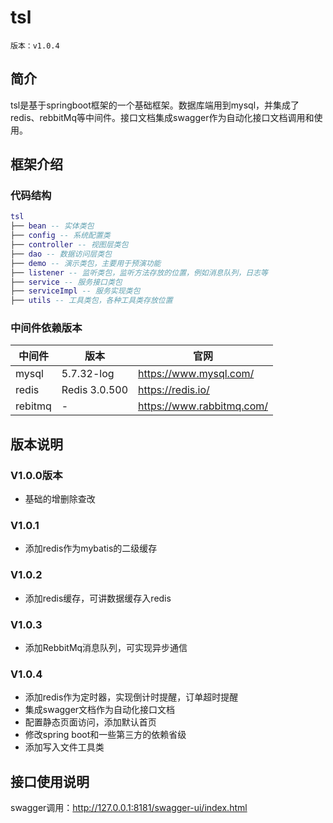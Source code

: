 # tsl
`版本：v1.0.4`
## 简介
tsl是基于springboot框架的一个基础框架。数据库端用到mysql，并集成了redis、rebbitMq等中间件。接口文档集成swagger作为自动化接口文档调用和使用。<br/>
## 框架介绍
### 代码结构
``` lua
tsl
├── bean -- 实体类包
├── config -- 系统配置类
├── controller -- 视图层类包
├── dao -- 数据访问层类包
├── demo -- 演示类包，主要用于预演功能
├── listener -- 监听类包，监听方法存放的位置，例如消息队列，日志等
├── service -- 服务接口类包
├── serviceImpl -- 服务实现类包
├── utils -- 工具类包，各种工具类存放位置
```
### 中间件依赖版本
| 中间件       | 版本             | 官网                                   |
| ---------- | --------------------- | -------------------------------------- |
| mysql        | 5.7.32-log             | https://www.mysql.com/                    |
| redis        | Redis 3.0.500          | https://redis.io/                    |
| rebitmq      | -         | https://www.rabbitmq.com/                  |

## 版本说明
### V1.0.0版本
- 基础的增删除查改
### V1.0.1
- 添加redis作为mybatis的二级缓存
### V1.0.2
- 添加redis缓存，可讲数据缓存入redis
### V1.0.3
- 添加RebbitMq消息队列，可实现异步通信
### V1.0.4
- 添加redis作为定时器，实现倒计时提醒，订单超时提醒
- 集成swagger文档作为自动化接口文档
- 配置静态页面访问，添加默认首页
- 修改spring boot和一些第三方的依赖省级
- 添加写入文件工具类

## 接口使用说明
swagger调用：http://127.0.0.1:8181/swagger-ui/index.html

